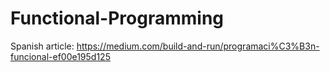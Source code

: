 # Functional-Programming
Spanish article: https://medium.com/build-and-run/programaci%C3%B3n-funcional-ef00e195d125
